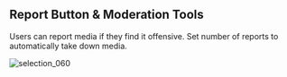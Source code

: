 ## Report Button & Moderation Tools


Users can report media if they find it offensive. Set number of reports to automatically take down media.


![selection_060](https://cloud.githubusercontent.com/assets/1140051/7612608/88a5ef08-f9a9-11e4-8ca8-f3590c2bb409.png)
